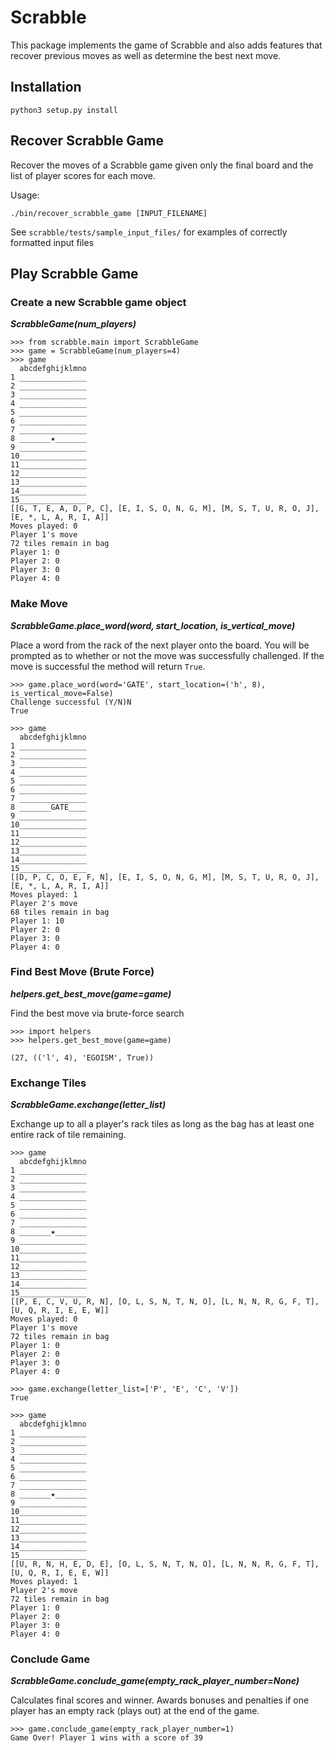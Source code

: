# Scrabble
This package implements the game of Scrabble and also adds features that
recover previous moves as well as determine the best next move.

## Installation
```
python3 setup.py install
```

## Recover Scrabble Game
Recover the moves of a Scrabble game given only the 
final board and the list of player scores for each move.

Usage:
```shell
./bin/recover_scrabble_game [INPUT_FILENAME]
```

See `scrabble/tests/sample_input_files/` for examples of correctly formatted
input files

## Play Scrabble Game
### Create a new Scrabble game object
__*ScrabbleGame(num_players)*__

```
>>> from scrabble.main import ScrabbleGame
>>> game = ScrabbleGame(num_players=4)
>>> game
  abcdefghijklmno
1 _______________
2 _______________
3 _______________
4 _______________
5 _______________
6 _______________
7 _______________
8 _______★_______
9 _______________
10_______________
11_______________
12_______________
13_______________
14_______________
15_______________
[[G, T, E, A, D, P, C], [E, I, S, O, N, G, M], [M, S, T, U, R, O, J], [E, *, L, A, R, I, A]]
Moves played: 0
Player 1's move
72 tiles remain in bag
Player 1: 0
Player 2: 0
Player 3: 0
Player 4: 0
```

### Make Move
__*ScrabbleGame.place_word(word, start_location, is_vertical_move)*__

Place a word from the rack of the next player onto the board.  You will be
prompted as to whether or not the move was successfully challenged.  If the
move is successful the method will return `True`.
```
>>> game.place_word(word='GATE', start_location=('h', 8), is_vertical_move=False)
Challenge successful (Y/N)N
True

>>> game
  abcdefghijklmno
1 _______________
2 _______________
3 _______________
4 _______________
5 _______________
6 _______________
7 _______________
8 _______GATE____
9 _______________
10_______________
11_______________
12_______________
13_______________
14_______________
15_______________
[[D, P, C, O, E, F, N], [E, I, S, O, N, G, M], [M, S, T, U, R, O, J], [E, *, L, A, R, I, A]]
Moves played: 1
Player 2's move
68 tiles remain in bag
Player 1: 10
Player 2: 0
Player 3: 0
Player 4: 0
```

### Find Best Move (Brute Force)
__*helpers.get_best_move(game=game)*__

Find the best move via brute-force search
```
>>> import helpers
>>> helpers.get_best_move(game=game)

(27, (('l', 4), 'EGOISM', True))
```

### Exchange Tiles
__*ScrabbleGame.exchange(letter_list)*__

Exchange up to all a player's rack tiles as long as the bag has at least
one entire rack of tile remaining.
```
>>> game
  abcdefghijklmno
1 _______________
2 _______________
3 _______________
4 _______________
5 _______________
6 _______________
7 _______________
8 _______★_______
9 _______________
10_______________
11_______________
12_______________
13_______________
14_______________
15_______________
[[P, E, C, V, U, R, N], [O, L, S, N, T, N, O], [L, N, N, R, G, F, T], [U, Q, R, I, E, E, W]]
Moves played: 0
Player 1's move
72 tiles remain in bag
Player 1: 0
Player 2: 0
Player 3: 0
Player 4: 0

>>> game.exchange(letter_list=['P', 'E', 'C', 'V'])
True

>>> game
  abcdefghijklmno
1 _______________
2 _______________
3 _______________
4 _______________
5 _______________
6 _______________
7 _______________
8 _______★_______
9 _______________
10_______________
11_______________
12_______________
13_______________
14_______________
15_______________
[[U, R, N, H, E, D, E], [O, L, S, N, T, N, O], [L, N, N, R, G, F, T], [U, Q, R, I, E, E, W]]
Moves played: 1
Player 2's move
72 tiles remain in bag
Player 1: 0
Player 2: 0
Player 3: 0
Player 4: 0
```

### Conclude Game
__*ScrabbleGame.conclude_game(empty_rack_player_number=None)*__

Calculates final scores and winner.  Awards bonuses and penalties if one player
has an empty rack (plays out) at the end of the game.
```
>>> game.conclude_game(empty_rack_player_number=1)
Game Over! Player 1 wins with a score of 39
```
